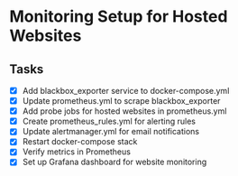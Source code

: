 # Monitoring Setup for Hosted Websites

## Tasks
- [x] Add blackbox_exporter service to docker-compose.yml
- [x] Update prometheus.yml to scrape blackbox_exporter
- [x] Add probe jobs for hosted websites in prometheus.yml
- [x] Create prometheus_rules.yml for alerting rules
- [x] Update alertmanager.yml for email notifications
- [x] Restart docker-compose stack
- [x] Verify metrics in Prometheus
- [x] Set up Grafana dashboard for website monitoring
